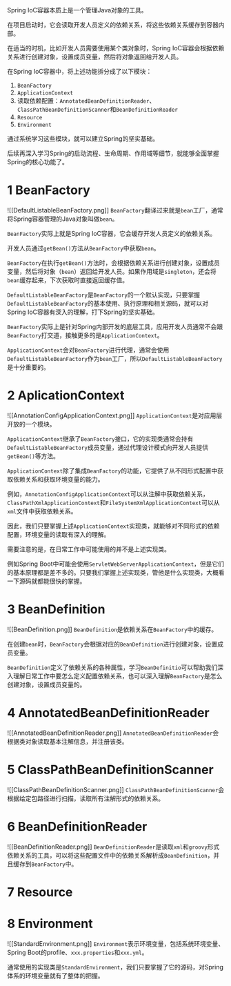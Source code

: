 Spring IoC容器本质上是一个管理Java对象的工具。

在项目启动时，它会读取开发人员定义的依赖关系，将这些依赖关系缓存到容器内部。

在适当的时机，比如开发人员需要使用某个类对象时，Spring IoC容器会根据依赖关系进行创建对象，设置成员变量，然后将对象返回给开发人员。

在Spring IoC容器中，将上述功能拆分成了以下模块：
1. `BeanFactory`
2. `ApplicationContext`
4. 读取依赖配置：`AnnotatedBeanDefinitionReader`、`ClassPathBeanDefinitionScanner`和`BeanDefinitionReader`
5. `Resource`
6. `Environment`

通过系统学习这些模块，就可以建立Spring的坚实基础。

后续再深入学习Spring的启动流程、生命周期、作用域等细节，就能够全面掌握Spring的核心功能了。

# 1 BeanFactory
![[DefaultListableBeanFactory.png]]
`BeanFactory`翻译过来就是`bean`工厂，通常将Spring容器管理的Java对象叫做`bean`。

`BeanFactory`实际上就是Spring IoC容器，它会缓存开发人员定义的依赖关系。

开发人员通过`getBean()`方法从`BeanFactory`中获取`bean`。

`BeanFactory`在执行`getBean()`方法时，会根据依赖关系进行创建对象，设置成员变量，然后将对象（`bean`）返回给开发人员。如果作用域是`singleton`，还会将`bean`缓存起来，下次获取时直接返回缓存值。

`DefaultListableBeanFactory`是`BeanFactory`的一个默认实现，只要掌握`DefaultListableBeanFactory`的基本使用、执行原理和相关源码，就可以对Spring IoC容器有深入的理解，打下Spring的坚实基础。

`BeanFactory`实际上是针对Spring内部开发的底层工具，应用开发人员通常不会跟`BeanFactory`打交道，接触更多的是`ApplicationContext`。

`ApplicationContext`会对`BeanFactory`进行代理，通常会使用`DefaultListableBeanFactory`作为`bean`工厂，所以`DefaultListableBeanFactory`是十分重要的。

# 2 AplicationContext
![[AnnotationConfigApplicationContext.png]]
`ApplicationContext`是对应用层开放的一个模块。

`ApplicationContext`继承了`BeanFactory`接口，它的实现类通常会持有`DefaultListableBeanFactory`成员变量，通过代理设计模式向开发人员提供`getBean()`等方法。

`ApplicationContext`除了集成`BeanFactory`的功能，它提供了从不同形式配置中获取依赖关系和获取环境变量的能力。

例如，`AnnotationConfigApplicationContext`可以从注解中获取依赖关系，`ClassPathXmlApplicationContext`和`FileSystemXmlApplicationContext`可以从`xml`文件中获取依赖关系。

因此，我们只要掌握上述`ApplicationContext`实现类，就能够对不同形式的依赖配置，环境变量的读取有深入的理解。

需要注意的是，在日常工作中可能使用的并不是上述实现类。

例如Spring Boot中可能会使用`ServletWebServerApplicationContext`，但是它们的基本原理都是差不多的。只要我们掌握上述实现类，管他是什么实现类，大概看一下源码就都能很快的掌握。

# 3 BeanDefinition
![[BeanDefinition.png]]
`BeanDefinition`是依赖关系在`BeanFactory`中的缓存。

在创建`bean`时，`BeanFactory`会根据对应的`BeanDefinition`进行创建对象，设置成员变量。

`BeanDefinition`定义了依赖关系的各种属性，学习`BeanDefinitio`可以帮助我们深入理解日常工作中要怎么定义配置依赖关系，也可以深入理解`BeanFactory`是怎么创建对象，设置成员变量的。

# 4 AnnotatedBeanDefinitionReader
![[AnnotatedBeanDefinitionReader.png]]
`AnnotatedBeanDefinitionReader`会根据类对象读取基本注解信息，并注册该类。

# 5 ClassPathBeanDefinitionScanner
![[ClassPathBeanDefinitionScanner.png]]
`ClassPathBeanDefinitionScanner`会根据给定包路径进行扫描，读取所有注解形式的依赖关系。

# 6 BeanDefinitionReader
![[BeanDefinitionReader.png]]
`BeanDefinitionReader`是读取`xml`和`groovy`形式依赖关系的工具，可以将这些配置文件中的依赖关系解析成`BeanDefinition`，并且缓存到`BeanFactory`中。

# 7 Resource

# 8 Environment
![[StandardEnvironment.png]]
`Environment`表示环境变量，包括系统环境变量、Spring Boot的profile、`xxx.properties`和`xxx.yml`。

通常使用的实现类是`StandardEnvironment`，我们只要掌握了它的源码，对Spring体系的环境变量就有了整体的把握。